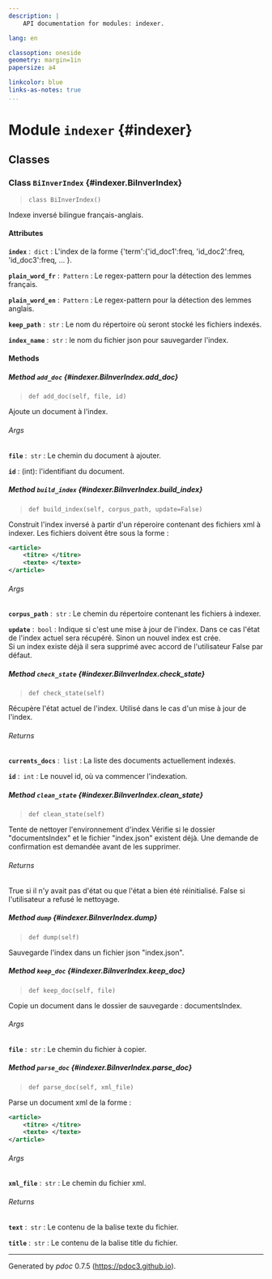 ```yaml
---
description: |
    API documentation for modules: indexer.

lang: en

classoption: oneside
geometry: margin=1in
papersize: a4

linkcolor: blue
links-as-notes: true
...
```



    
# Module `indexer` {#indexer}








    
## Classes


    
### Class `BiInverIndex` {#indexer.BiInverIndex}



> `class BiInverIndex()`


Indexe inversé bilingue français-anglais.


#### Attributes

**`index`** :&ensp;`dict`
:   L'index de la forme {'term':{'id_doc1':freq, 'id_doc2':freq, 'id_doc3':freq, ... }.


**`plain_word_fr`** :&ensp;`Pattern`
:   Le regex-pattern pour la détection des lemmes français.


**`plain_word_en`** :&ensp;`Pattern`
:   Le regex-pattern pour la détection des lemmes anglais.


**`keep_path`** :&ensp;`str`
:   Le nom du répertoire où seront stocké les fichiers indexés.


**`index_name`** :&ensp;`str`
:   le nom du fichier json pour sauvegarder l'index.









    
#### Methods


    
##### Method `add_doc` {#indexer.BiInverIndex.add_doc}



    
> `def add_doc(self, file, id)`


Ajoute un document à l'index.


###### Args

**`file`** :&ensp;`str`
:   Le chemin du document à ajouter.


**`id`**
:   (int): l'identifiant du document.



    
##### Method `build_index` {#indexer.BiInverIndex.build_index}



    
> `def build_index(self, corpus_path, update=False)`


Construit l'index inversé à partir 
d'un réperoire contenant des fichiers xml à indexer.
Les fichiers doivent être sous la forme :
```xml
<article>
    <titre> </titre>
    <texte> </texte>
</article>
```

###### Args

**`corpus_path`** :&ensp;`str`
:   Le chemin du répertoire contenant les fichiers à indexer.


**`update`** :&ensp;`bool`
:   Indique si c'est une mise à jour de l'index. 
            Dans ce cas l'état de l'index actuel sera récupéré. 
            Sinon un nouvel index est crée.  
            Si un index existe déjà il sera supprimé avec accord de l'utilisateur
            False par défaut.



    
##### Method `check_state` {#indexer.BiInverIndex.check_state}



    
> `def check_state(self)`


Récupère l'état actuel de l'index.
Utilisé dans le cas d'un mise à jour de l'index.


###### Returns

**`currents_docs`** :&ensp;`list`
:   La liste des documents actuellement indexés.


**`id`** :&ensp;`int`
:   Le nouvel id, où va commencer l'indexation.



    
##### Method `clean_state` {#indexer.BiInverIndex.clean_state}



    
> `def clean_state(self)`


Tente de nettoyer l'environnement d'index
Vérifie si le dossier "documentsIndex" et le fichier "index.json" existent déjà.
Une demande de confirmation est demandée avant de les supprimer.


###### Returns

True si il n'y avait pas d'état ou que l'état a bien été réinitialisé. False si l'utilisateur a refusé le nettoyage.


    
##### Method `dump` {#indexer.BiInverIndex.dump}



    
> `def dump(self)`


Sauvegarde l'index dans un fichier json "index.json".


    
##### Method `keep_doc` {#indexer.BiInverIndex.keep_doc}



    
> `def keep_doc(self, file)`


Copie un document dans le dossier de sauvegarde :
documentsIndex.


###### Args

**`file`** :&ensp;`str`
:   Le chemin du fichier à copier.



    
##### Method `parse_doc` {#indexer.BiInverIndex.parse_doc}



    
> `def parse_doc(self, xml_file)`


Parse un document xml de la forme :
```xml
<article>
    <titre> </titre>
    <texte> </texte>
</article>
```


###### Args

**`xml_file`** :&ensp;`str`
:   Le chemin du fichier xml.



###### Returns

**`text`** :&ensp;`str`
:   Le contenu de la balise texte du fichier.


**`title`** :&ensp;`str`
:   Le contenu de la balise title du fichier.




-----
Generated by *pdoc* 0.7.5 (<https://pdoc3.github.io>).
